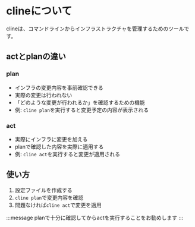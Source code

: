 # clineについて

clineは、コマンドラインからインフラストラクチャを管理するためのツールです。

## actとplanの違い

### plan
- インフラの変更内容を事前確認できる
- 実際の変更は行われない
- 「どのような変更が行われるか」を確認するための機能
- 例: `cline plan`を実行すると変更予定の内容が表示される

### act
- 実際にインフラに変更を加える
- planで確認した内容を実際に適用する
- 例: `cline act`を実行すると変更が適用される

## 使い方

1. 設定ファイルを作成する
2. `cline plan`で変更内容を確認
3. 問題なければ`cline act`で変更を適用

:::message
planで十分に確認してからactを実行することをお勧めします
:::

